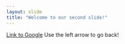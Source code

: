 ```yaml
---
layout: slide
title: "Welcome to our second slide!"
---
```

[Link to Google](www.google.com)
Use the left arrow to go back!

